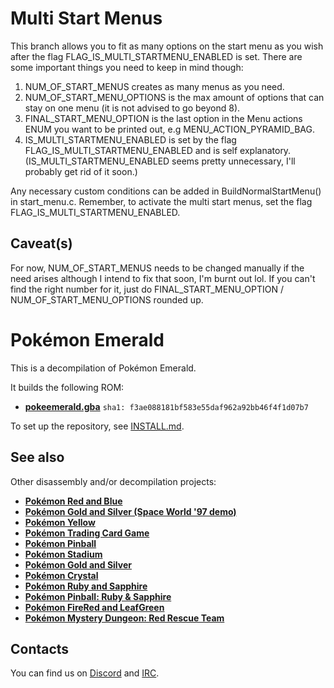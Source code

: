 # Multi Start Menus
This branch allows you to fit as many options on the start menu as you wish after the flag FLAG_IS_MULTI_STARTMENU_ENABLED is set.
There are some important things you need to keep in mind though:

1. NUM_OF_START_MENUS creates as many menus as you need.
2. NUM_OF_START_MENU_OPTIONS is the max amount of options that can stay on one menu (it is not advised to go beyond 8).
3. FINAL_START_MENU_OPTION is the last option in the Menu actions ENUM you want to be printed out, e.g MENU_ACTION_PYRAMID_BAG.
4. IS_MULTI_STARTMENU_ENABLED is set by the flag FLAG_IS_MULTI_STARTMENU_ENABLED and is self explanatory. (IS_MULTI_STARTMENU_ENABLED seems pretty unnecessary, I'll probably get rid of it soon.)

Any necessary custom conditions can be added in BuildNormalStartMenu() in start_menu.c.
Remember, to activate the multi start menus, set the flag FLAG_IS_MULTI_STARTMENU_ENABLED.

## Caveat(s)
For now, NUM_OF_START_MENUS needs to be changed manually if the need arises although I intend to fix that soon, I'm burnt out lol. If you can't find the right number for it, just do FINAL_START_MENU_OPTION / NUM_OF_START_MENU_OPTIONS rounded up.



# Pokémon Emerald

This is a decompilation of Pokémon Emerald.

It builds the following ROM:

* [**pokeemerald.gba**](https://datomatic.no-intro.org/index.php?page=show_record&s=23&n=1961) `sha1: f3ae088181bf583e55daf962a92bb46f4f1d07b7`

To set up the repository, see [INSTALL.md](INSTALL.md).


## See also

Other disassembly and/or decompilation projects:
* [**Pokémon Red and Blue**](https://github.com/pret/pokered)
* [**Pokémon Gold and Silver (Space World '97 demo)**](https://github.com/pret/pokegold-spaceworld)
* [**Pokémon Yellow**](https://github.com/pret/pokeyellow)
* [**Pokémon Trading Card Game**](https://github.com/pret/poketcg)
* [**Pokémon Pinball**](https://github.com/pret/pokepinball)
* [**Pokémon Stadium**](https://github.com/pret/pokestadium)
* [**Pokémon Gold and Silver**](https://github.com/pret/pokegold)
* [**Pokémon Crystal**](https://github.com/pret/pokecrystal)
* [**Pokémon Ruby and Sapphire**](https://github.com/pret/pokeruby)
* [**Pokémon Pinball: Ruby & Sapphire**](https://github.com/pret/pokepinballrs)
* [**Pokémon FireRed and LeafGreen**](https://github.com/pret/pokefirered)
* [**Pokémon Mystery Dungeon: Red Rescue Team**](https://github.com/pret/pmd-red)


## Contacts

You can find us on [Discord](https://discord.gg/d5dubZ3) and [IRC](https://web.libera.chat/?#pret).
